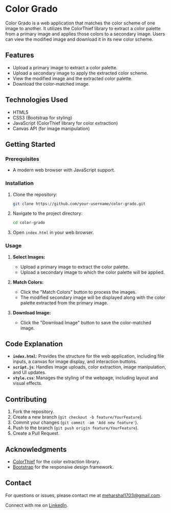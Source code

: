 # Color Grado

Color Grado is a web application that matches the color scheme of one image to another. It utilizes the ColorThief library to extract a color palette from a primary image and applies those colors to a secondary image. Users can view the modified image and download it in its new color scheme.

## Features

- Upload a primary image to extract a color palette.
- Upload a secondary image to apply the extracted color scheme.
- View the modified image and the extracted color palette.
- Download the color-matched image.

## Technologies Used

- HTML5
- CSS3 (Bootstrap for styling)
- JavaScript (ColorThief library for color extraction)
- Canvas API (for image manipulation)

## Getting Started

### Prerequisites

- A modern web browser with JavaScript support.

### Installation

1. Clone the repository:
    ```bash
    git clone https://github.com/your-username/color-grado.git
    ```

2. Navigate to the project directory:
    ```bash
    cd color-grado
    ```

3. Open `index.html` in your web browser.

### Usage

1. **Select Images:**
   - Upload a primary image to extract the color palette.
   - Upload a secondary image to which the color palette will be applied.

2. **Match Colors:**
   - Click the "Match Colors" button to process the images.
   - The modified secondary image will be displayed along with the color palette extracted from the primary image.

3. **Download Image:**
   - Click the "Download Image" button to save the color-matched image.

## Code Explanation

- **`index.html`**: Provides the structure for the web application, including file inputs, a canvas for image display, and interaction buttons.
- **`script.js`**: Handles image uploads, color extraction, image manipulation, and UI updates.
- **`style.css`**: Manages the styling of the webpage, including layout and visual effects.

## Contributing

1. Fork the repository.
2. Create a new branch (`git checkout -b feature/YourFeature`).
3. Commit your changes (`git commit -am 'Add new feature'`).
4. Push to the branch (`git push origin feature/YourFeature`).
5. Create a Pull Request.

## Acknowledgments

- [ColorThief](https://github.com/lokesh/color-thief) for the color extraction library.
- [Bootstrap](https://getbootstrap.com) for the responsive design framework.

## Contact

For questions or issues, please contact me at [meharshal1703@gmail.com](mailto:meharshal1703@gmail.com).

Connect with me on [LinkedIn](https://www.linkedin.com/in/harshal-menge/).
